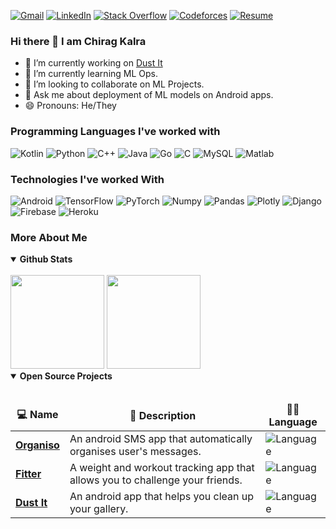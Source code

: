 [![Gmail](https://img.shields.io/badge/-GMAIL-D14836?style=for-the-badge&logo=gmail&logoColor=white)](mailto:chiragkalra5274@gmail.com)
[![LinkedIn](https://img.shields.io/badge/-LINKEDIN-0077B5?style=for-the-badge&logo=linkedin&logoColor=white)](https://www.linkedin.com/in/chiragkalra5274/)
[![Stack Overflow](https://img.shields.io/badge/stack%20overflow-FE7A16?logo=stack-overflow&logoColor=white&style=for-the-badge)](https://stackoverflow.com/users/8112722/chirag-kalra)
[![Codeforces](https://img.shields.io/badge/codeforces-f81414?logo=codeforces&logoColor=white&style=for-the-badge)](https://codeforces.com/profile/bruhascended)
[![Resume](https://img.shields.io/badge/-Resume-2A52BE?style=for-the-badge)](https://drive.google.com/drive/folders/1BIKpWnHrO22y6HYpg4eq21q6KdvEPlRl?usp=share_link)

### Hi there 👋 I am Chirag Kalra

- 🔭 I’m currently working on [Dust It](https://github.com/ChiragKalra/DustIt)
- 🌱 I’m currently learning ML Ops.
- 👯 I’m looking to collaborate on ML Projects.
- 💬 Ask me about deployment of ML models on Android apps.
- 😄 Pronouns: He/They

### Programming Languages I've worked with

![Kotlin](https://img.shields.io/badge/-Kotlin-000000?style=flat&logo=kotlin)
![Python](https://img.shields.io/badge/-Python-000000?style=flat&logo=python)
![C++](https://img.shields.io/badge/-C++-000000?style=flat&logo=c%2B%2B)
![Java](https://img.shields.io/badge/-Java-000000?style=flat&logo=java)
![Go](https://img.shields.io/badge/-Go-000000?style=flat&logo=go)
![C](https://img.shields.io/badge/-C-000000?style=flat&logo=c)
![MySQL](https://img.shields.io/badge/-MySQL-000000?style=flat&logo=MySQL)
![Matlab](https://img.shields.io/badge/-MATLAB-000000?style=flat&logo=matlab)


### Technologies I've worked With

![Android](https://img.shields.io/badge/-Android-000000?style=flat&logo=android)
![TensorFlow](https://img.shields.io/badge/-TensorFlow-000000?style=flat&logo=tensorflow)
![PyTorch](https://img.shields.io/badge/-PyTorch-000000?style=flat&logo=pytorch)
![Numpy](https://img.shields.io/badge/-Numpy-000000?style=flat&logo=numpy)
![Pandas](https://img.shields.io/badge/-Pandas-000000?style=flat&logo=pandas)
![Plotly](https://img.shields.io/badge/-Plotly-000000?style=flat&logo=plotly)
![Django](https://img.shields.io/badge/-Django-000000?style=flat&logo=Django)
![Firebase](https://img.shields.io/badge/-Firebase-000000?style=flat&logo=Firebase)
![Heroku](https://img.shields.io/badge/-Heroku-000000?style=flat&logo=Heroku)


### More About Me

<details open>
  <summary><b>Github Stats</b></summary>
  <br/>
  <img height="150em" src="https://github-readme-stats.vercel.app/api?username=ChiragKalra&show_icons=true&theme=radical&count_private=true" /> 
  <img height="150em" src="https://github-readme-stats.vercel.app/api/top-langs/?username=ChiragKalra&show_icons=true&theme=radical&langs_count=4&layout=compact"/>
</details>


<details open>
  <summary><b>Open Source Projects</b></summary>
  <br/>
  <table>
    <thead align="center">
      <tr border: none;>
        <td><b>💻 Name</b></td>
        <td><b>🌟 Description</b></td>
        <td><b>👨‍💻 Language</b></td>
      </tr>
    </thead>
    <tbody>
      <tr>
	      <td><a href="https://github.com/ChiragKalra/Organiso"><b>Organiso</b></a></td>
        <td>An android SMS app that automatically organises user's messages.</td>
        <td><img alt="Language" src="https://img.shields.io/github/languages/top/ChiragKalra/Organiso?style=flat-square"/></td>
      </tr>
      <tr>
	      <td><a href="https://github.com/ChiragKalra/Fitter"><b>Fitter</b></a></td>
        <td>A weight and workout tracking app that allows you to challenge your friends.</td>
        <td><img alt="Language" src="https://img.shields.io/github/languages/top/ChiragKalra/Fitter?style=flat-square"/></td>
      </tr>
      <tr>
	      <td><a href="https://github.com/ChiragKalra/DustIt"><b>Dust It</b></a></td>
        <td>An android app that helps you clean up your gallery.</td>
        <td><img alt="Language" src="https://img.shields.io/github/languages/top/ChiragKalra/DustIt?style=flat-square"/></td>
      </tr>
    </tbody>
  </table>
  <br />
</details>
